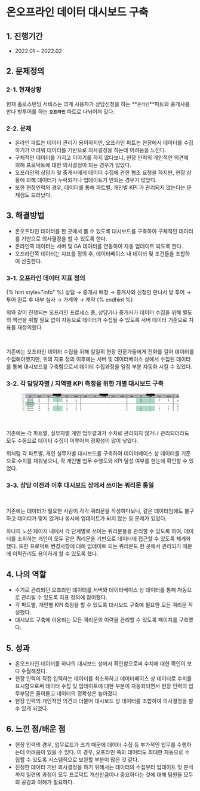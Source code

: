 # 온오프라인 데이터 대시보드 구축

## ​​​​1. 진행기간

* 2022.01 \~ 2022.02

## 2. 문제정의

### 2-1. 현재상황

현재 홀로스탠딩 서비스는 크게 사용자가 상담신청을 하는 **`온라인`**파트와 중개사를 만나 방투어를 하는 **`오프라인`** 파트로 나뉘어져 있다.&#x20;

### 2-2. 문제

* 온라인 파트는 데이터 관리가 용이하지만, 오프라인 파트는 현장에서 데이터를 수집하기가 어려워 데이터를 기반으로 의사결정을 하는데 어려움을 느낀다.
* 구체적인 데이터를 가지고 이야기를 하지 않다보니, 현장 인력의 개인적인 의견에 의해 프로덕트에 대한 의사결정이 되는 경우가 많았다.
* 오프라인의 상담가 및 중개사에게 데이터 수집에 관한 협조 요청을 하지만, 현장 상황에 의해 데이터가 누락되거나 업데이트가 안되는 경우가 많았다.
* 또한 현장인력의 경우, 데이터를 통해 파트별, 개인별 KPI 가 관리되지 않는다는 문제점도 드러났다.

## 3. 해결방법

* 온오프라인 데이터를 한 곳에서 볼 수 있도록 대시보드를 구축하여 구체적인 데이터를 기반으로 의사결정을 할 수 있도록 한다.
* 온라인쪽 데이터는 서버 및 GA 데이터를 연동하여 자동 업데이트 되도록 한다.
* 오프라인쪽 데이터는 지표를 정의 후, 데이터베이스 내 데이터 및 조건들을 조합하여 산출한다.

### 3-1. 오프라인 데이터 지표 정의

{% hint style="info" %}
상담 → 중개사 배정 → 중개사와 신청인 만나서 방 투어 → 투어 완료 후 내부 심사 → 가계약 → 계약
{% endhint %}

위와 같이 진행되는 오프라인 프로세스 중, 상담가나 중개사가 데이터 수집을 위해 별도의 액션을 취할 필요 없이 자동으로 데이터가 수집될 수 있도록 서버 데이터 기준으로 지표를 재정의했다.

<figure><img src="https://files.gitbook.com/v0/b/gitbook-x-prod.appspot.com/o/spaces%2FVma2fZdYpzVKe3WRZJd1%2Fuploads%2F6HIrqkIEZnIgkLYj3WiN%2Fimage.png?alt=media&#x26;token=b17772e7-f301-4034-b677-7bb98a4b3eee" alt=""><figcaption></figcaption></figure>

기존에는 오프라인 데이터 수집을 위해 일일히 현장 전문가들에게 전화를 걸어 데이터를 수집해야했지만, 위의 지표 정의 이후에는 서버 및 데이터베이스 상에서 수집된 데이터를 통해 대시보드를 구축함으로서 데이터 수집과정을 일정 부분 자동화 시킬 수 있었다.

### 3-2. 각 담당자별 / 지역별 KPI 측정을 위한 개별 대시보드 구축 <a href="#2-kpi" id="2-kpi"></a>

<figure><img src="../../.gitbook/assets/image (5) (2).png" alt=""><figcaption></figcaption></figure>

<figure><img src="https://files.gitbook.com/v0/b/gitbook-x-prod.appspot.com/o/spaces%2FVma2fZdYpzVKe3WRZJd1%2Fuploads%2FK5gqnTfsZvCH2bzxI3pT%2Fimage.png?alt=media&#x26;token=f60c67a2-c7e2-4611-a49f-2c2970e8d786" alt=""><figcaption></figcaption></figure>

기존에는 각 파트별, 실무자별 개인 업무결과가 수치로 관리되지 않거나 관리되더라도 모두 수동으로 데이터 수집이 이루어져 정확성이 많이 낮았다.

위처럼 각 파트별, 개인 실무자별 대시보드를 구축하여 데이터베이스 상 데이터를 기준으로 수치를 채워넣으니, 각 개인별 업무 수행도와 KPI 달성 여부를 한눈에 확인할 수 있었다.

### 3-3. 상담 이전과 이후 대시보드 상에서 쓰이는 쿼리문 통일 <a href="#3" id="3"></a>

<figure><img src="https://files.gitbook.com/v0/b/gitbook-x-prod.appspot.com/o/spaces%2FVma2fZdYpzVKe3WRZJd1%2Fuploads%2FHPXM4cdAjnwUx6ieZZ5T%2Fimage.png?alt=media&#x26;token=fdd1944b-643b-4e8c-a5da-4d8087532d84" alt=""><figcaption></figcaption></figure>

기존에는 데이터가 필요한 사람이 각각 쿼리문을 작성하다보니, 같은 데이터임에도 불구하고 데이터가 맞지 않거나 동시에 업데이트가 되지 않는 등 문제가 있었다.

하나의 노션 페이지 내에서 각 단계별로 쓰이는 쿼리문들을 관리할 수 있도록 하여, 데이터를 조회하는 개인이 모두 같은 쿼리문을 기반으로 데이터에 접근할 수 있도록 체계화했다. 또한 프로덕트 변경사항에 대해 업데이트 되는 쿼리문도 한 곳에서 관리되기 때문에 이력관리도 용이하게 할 수 있도록 했다.

## 4. 나의 역할 <a href="#4." id="4."></a>

* 수기로 관리되던 오프라인 데이터를 서버와 데이터베이스 상 데이터를 통해 자동으로 관리될 수 있도록 지표 정의에 참여했다.
* 각 파트별, 개인별 KPI 측정을 할 수 있도록 대시보드 구축에 필요한 모든 쿼리문 작성했다.
* 대시보드 구축에 이용되는 모든 쿼리문의 이력을 관리할 수 있도록 페이지를 구축했다.

## 5. 성과 <a href="#5." id="5."></a>

* 온오프라인 데이터를 하나의 대시보드 상에서 확인함으로써 수치에 대한 확인이 보다 수월해졌다.
* 현장 인력이 직접 입력하는 데이터를 최소화하고 데이터베이스 상 데이터로 수치를 표시함으로써 데이터 수집 및 업데이트에 대한 부분이 자동화되면서 현장 인력의 업무부담은 줄어들고 데이터의 정확성은 높아졌다.
* 현장 인력의 개인적인 의견과 더불어 대시보드 상 데이터를 조합하여 의사결정을 할 수 있게 되었다.

## 6. 느낀 점/배운 점 <a href="#6." id="6."></a>

* 현장 인력의 경우, 업무로드가 크기 때문에 데이터 수집 등 부가적인 업무를 수행하는데 어려움이 있을 수 있다. 이 경우, 오프라인 쪽의 데이터도 최대한 자동으로 수집할 수 있도록 시스템적으로 보완할 부분이 많은 것 같다.
* 진정한 데이터 기반 의사결정을 하기 위해서는 데이터의 수집부터 업데이트 및 분석까지 일련의 과정이 모두 프로덕트 개선만큼이나 중요하다는 것에 대해 팀원들 모두의 공감과 이해가 필요하다.
